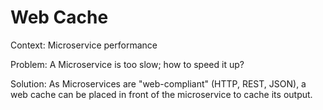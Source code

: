 Web Cache
===

Context: Microservice performance

Problem: A Microservice is too slow; how to speed it up?

Solution: As Microservices are "web-compliant" (HTTP, REST, JSON), a web cache can be placed in front of the microservice to cache its output.
